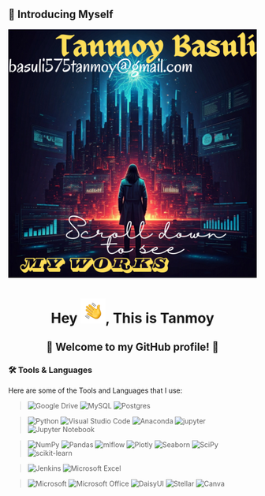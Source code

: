 ## 🙋 Introducing Myself
<kbd>![Design 11 (10)](https://github.com/basuli97/basuli97/blob/main/Pic1.png)
<h1 align="center">Hey  <img src="https://github.com/basuli97/basuli97/blob/main/pic3.gif" width="50">, This is Tanmoy </h1>

<h2 align="center"> 🌟 Welcome to my GitHub profile! 🌟</h2>

### <summary><b>🛠️ Tools & Languages</b></summary>
<p>
  Here are some of the Tools and Languages that I use:
  
> ![Google Drive](https://img.shields.io/badge/Google%20BigQuery-4287F4?style=plastic&logo=google-cloud&logoColor=white) ![MySQL](https://img.shields.io/badge/MySQL-%2300f.svg?style=plastic&logo=mysql&logoColor=white) ![Postgres](https://img.shields.io/badge/postgreSQL-%23316192.svg?style=plastic&logo=postgresql&logoColor=white) 

> ![Python](https://img.shields.io/badge/Python-3670A0?style=plastic&logo=python&logoColor=ffdd54) ![Visual Studio Code](https://img.shields.io/badge/VisualStudio-%20Code-0078d7.svg?style=plastic&logo=eclipse&logoColor=white)
 ![Anaconda](https://img.shields.io/badge/Anaconda-%2344A833.svg?style=plastic&logo=anaconda&logoColor=white) ![jupyter](https://img.shields.io/badge/Jupyter-Lab-F37626.svg?style=plastic&logo=Jupyter) ![Jupyter Notebook](https://img.shields.io/badge/Jupyter_Notebooks-%23FF6F00.svg?style=plastic&logo=jupyter&logoColor=white)

>  ![NumPy](https://img.shields.io/badge/Numpy-%23ffffff.svg?style=plastic&logo=numpy&logoColor=blue) ![Pandas](https://img.shields.io/badge/pandas-%23150458.svg?style=plastic&logo=pandas&logoColor=white) ![mlflow](https://img.shields.io/badge/Matplotlib-%23ff0027.svg?style=plastic&logo=trello&logoColor=white) ![Plotly](https://img.shields.io/badge/Plotly-%233F4F25.svg?style=plastic&logo=plotly&logoColor=white) ![Seaborn](https://img.shields.io/badge/Seaborn-%23ffff00.svg?style=plastic&logo=solus&logoColor=black) ![SciPy](https://img.shields.io/badge/SciPy-%230C55A5.svg?style=plastic&logo=scipy&logoColor=%white) ![scikit-learn](https://img.shields.io/badge/scikit--learn-%23F7931E.svg?style=plastic&logo=scikit-learn&logoColor=white)

> ![Jenkins](https://img.shields.io/badge/Tableau-%232C3563.svg?style=plastic&logo=tableau&logoColor=white) ![Microsoft Excel](https://img.shields.io/badge/Microsoft_Excel-217346?style=plastic&logo=polywork&logoColor=white)
  
> ![Microsoft](https://img.shields.io/badge/Microsoft-0078D4?style=plastic&logo=protonmail&logoColor=white) ![Microsoft Office](https://img.shields.io/badge/Microsoft_Office-D83B01?style=plastic&logo=bitbucket&logoColor=white) ![DaisyUI](https://img.shields.io/badge/Ms_Clipchamp-5A0EF8?style=plastic&logo=scrimba&logoColor=white) ![Stellar](https://img.shields.io/badge/Ms_Designer-7D00FF?style=plastic&logo=fastify&logoColor=white) ![Canva](https://img.shields.io/badge/Canva-%2300C4CC.svg?style=plastic&logo=Canva&logoColor=white)
  </p>

